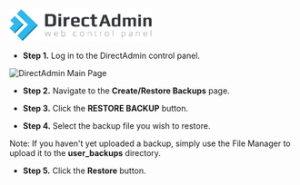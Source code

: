 <img src="/kb-images/directadmin/directadmin-logo.png" alt="DirectAdmin Logo" width="250"/>

* **Step 1.** Log in to the DirectAdmin control panel.

<img src="/kb-images/directadmin/directadmin-main-page.png" alt="DirectAdmin Main Page" width="full"/>

* **Step 2.** Navigate to the **Create/Restore Backups** page.

* **Step 3.** Click the **RESTORE BACKUP** button.

* **Step 4.** Select the backup file you wish to restore.

Note: If you haven't yet uploaded a backup, simply use the File Manager to upload it to the **user_backups** directory.

* **Step 5.** Click the **Restore** button.
